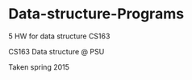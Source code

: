 # Data-structure-Programs
5 HW for data structure
CS163

CS163 Data structure @ PSU

Taken spring 2015

